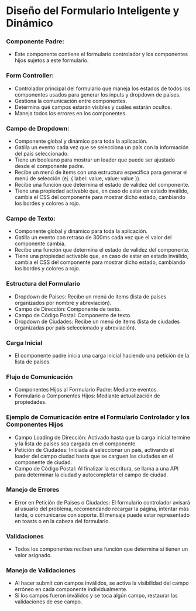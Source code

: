 # Diseño del Formulario Inteligente y Dinámico

### Componente Padre:

- Este componente contiene el formulario controlador y los componentes hijos sujetos a este formulario.

### Form Controller:

- Controlador principal del formulario que maneja los estados de todos los componentes usados para generar los inputs y dropdown de países.
- Gestiona la comunicación entre componentes.
- Determina qué campos estarán visibles y cuáles estarán ocultos.
- Maneja todos los errores en los componentes.

### Campo de Dropdown:

- Componente global y dinámico para toda la aplicación.
- Gatilla un evento cada vez que se selecciona un país con la información del país seleccionado.
- Tiene un booleano para mostrar un loader que puede ser ajustado desde el componente padre.
- Recibe un menú de items con una estructura específica para generar el menú de selección (ej. { label: value, value: value }).
- Recibe una función que determina el estado de validez del componente.
- Tiene una propiedad activable que, en caso de estar en estado inválido, cambia el CSS del componente para mostrar dicho estado, cambiando los bordes y colores a rojo.

### Campo de Texto:

- Componente global y dinámico para toda la aplicación.
- Gatilla un evento con retraso de 300ms cada vez que el valor del componente cambia.
- Recibe una función que determina el estado de validez del componente.
- Tiene una propiedad activable que, en caso de estar en estado inválido, cambia el CSS del componente para mostrar dicho estado, cambiando los bordes y colores a rojo.

### Estructura del Formulario
- Dropdown de Países: Recibe un menú de items (lista de países organizados por nombre y abreviación).
- Campo de Dirección: Componente de texto.
- Campo de Código Postal: Componente de texto.
- Dropdown de Ciudades: Recibe un menú de items (lista de ciudades organizadas por país seleccionado y abreviación).

### Carga Inicial

- El componente padre inicia una carga inicial haciendo una petición de la lista de países.

### Flujo de Comunicación

- Componentes Hijos al Formulario Padre: Mediante eventos.
- Formulario a Componentes Hijos: Mediante actualización de propiedades.

### Ejemplo de Comunicación entre el Formulario Controlador y los Componentes Hijos

- Campo Loading de Dirección: Activado hasta que la carga inicial termine y la lista de países sea cargada en el componente.
- Petición de Ciudades: Iniciada al seleccionar un país, activando el loader del campo ciudad hasta que se carguen las ciudades en el componente de ciudad.
- Campo de Código Postal: Al finalizar la escritura, se llama a una API para determinar la ciudad y autocompletar el campo de ciudad.

### Manejo de Errores

- Error en Petición de Países o Ciudades: El formulario controlador avisará al usuario del problema, recomendando recargar la página, intentar más tarde, o comunicarse con soporte. El mensaje puede estar representado en toasts o en la cabeza del formulario.

### Validaciones

- Todos los componentes reciben una función que determina si tienen un valor asignado.

### Manejo de Validaciones

- Al hacer submit con campos inválidos, se activa la visibilidad del campo erróneo en cada componente individualmente.
- Si los campos fueron inválidos y se toca algún campo, restaurar las validaciones de ese campo.
